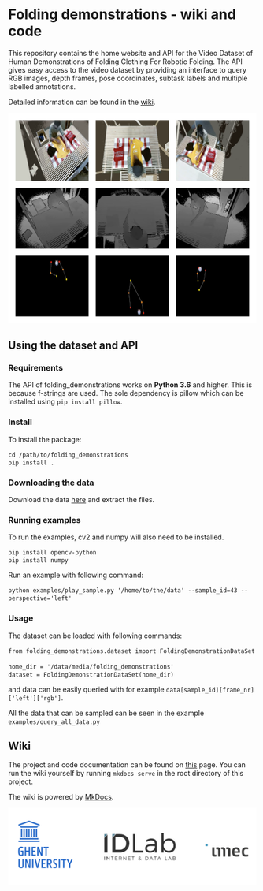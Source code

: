 # Folding demonstrations - wiki and code 
This repository contains the home website and API for the Video Dataset of Human Demonstrations of Folding Clothing For Robotic Folding.
The API gives easy access to the video dataset by providing an interface to query RGB images, depth frames, pose coordinates, subtask labels and multiple labelled annotations.  

Detailed information can be found in the [wiki](https://adverley.github.io/folding-demonstrations/).

![alt text](docs/res/3x3-sample.png "Example output of the dataset")

## Using the dataset and API 

### Requirements
The API of folding_demonstrations works on **Python 3.6** and higher. This is because f-strings are used. The sole dependency is pillow which can be installed using `pip install pillow`.

### Install

To install the package:

```
cd /path/to/folding_demonstrations
pip install . 
```
### Downloading the data
Download the data [here](https://adverley.github.io/folding-demonstrations/#downloads) and extract the files.


### Running examples
To run the examples, cv2 and numpy will also need to be installed.  
```
pip install opencv-python
pip install numpy
```

Run an example with following command:
```
python examples/play_sample.py '/home/to/the/data' --sample_id=43 --perspective='left' 
```

### Usage
The dataset can be loaded with following commands:
```
from folding_demonstrations.dataset import FoldingDemonstrationDataSet

home_dir = '/data/media/folding_demonstrations'
dataset = FoldingDemonstrationDataSet(home_dir)
```
and data can be easily queried with for example
`data[sample_id][frame_nr]['left']['rgb']`. 

All the data that can be sampled can be seen in the example `examples/query_all_data.py`

## Wiki
The project and code documentation can be found on [this](https://adverley.github.io/folding-demonstrations/) page. 
You can run the wiki yourself by running `mkdocs serve` in the root directory of this project. 

The wiki is powered by [MkDocs](https://www.mkdocs.org).


![alt text](docs/res/all_logos.png "Affiliation logo's")

